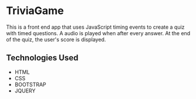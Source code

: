 # TriviaGame
This is a front end app that uses JavaScript timing events to create a quiz with timed questions. 
A audio is played when after every answer.
At the end of the quiz, the user's score is displayed.

## Technologies Used 
* HTML
* CSS
* BOOTSTRAP
* JQUERY


